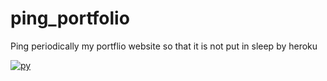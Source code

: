 # ping_portfolio
Ping  periodically my portflio website so that it is not put in sleep by heroku 

[![py](https://github.com/AlkaSaliss/ping_portfolio/actions/workflows/main.yml/badge.svg)](https://github.com/AlkaSaliss/ping_portfolio/actions/workflows/main.yml)
